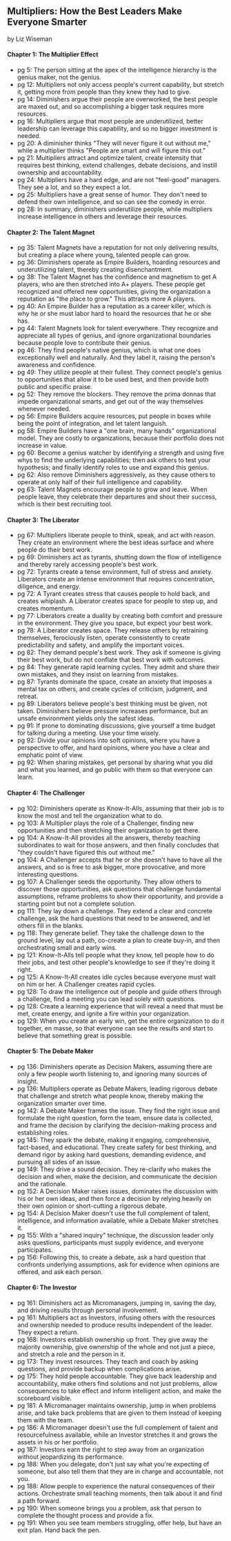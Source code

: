 ## Multipliers: How the Best Leaders Make Everyone Smarter

by Liz Wiseman

#### Chapter 1: The Multiplier Effect

* pg 5: The person sitting at the apex of the intelligence hierarchy is the genius maker, not the genius.
* pg 12: Multipliers not only access people's current capability, but stretch it, getting more from people than they knew they had to give.
* pg 14: Diminishers argue their people are overworked, the best people are maxed out, and so accomplishing a bigger task requires more resources.
* pg 16: Multipliers argue that most people are underutilized, better leadership can leverage this capability, and so no bigger investment is needed.
* pg 20: A diminisher thinks "They will never figure it out without me," while a multiplier thinks "People are smart and will figure this out."
* pg 21: Multipliers attract and optimize talent, create intensity that requires best thinking, extend challenges, debate decisions, and instill ownership and accountability.
* pg 24: Multipliers have a hard edge, and are not "feel-good" managers. They see a lot, and so they expect a lot.
* pg 25: Multipliers have a great sense of humor. They don't need to defend their own intelligence, and so can see the comedy in error.
* pg 28: In summary, diminishers underutilize people, while multipliers increase intelligence in others and leverage their resources.

#### Chapter 2: The Talent Magnet

* pg 35: Talent Magnets have a reputation for not only delivering results, but creating a place where young, talented people can grow.
* pg 36: Diminishers operate as Empire Builders, hoarding resources and underutilizing talent, thereby creating disenchantment.
* pg 38: The Talent Magnet has the confidence and magnetism to get A players, who are then stretched into A+ players. These people get recognized and offered new opportunities, giving the organization a reputation as "the place to grow." This attracts more A players.
* pg 40: An Empire Builder has a reputation as a career killer, which is why he or she must labor hard to hoard the resources that he or she has.
* pg 44: Talent Magnets look for talent everywhere. They recognize and appreciate all types of genius, and ignore organizational boundaries because people love to contribute their genius.
* pg 46: They find people's native genius, which is what one does exceptionally well and naturally. And they label it, raising the person's awareness and confidence.
* pg 49: They utilize people at their fullest. They connect people's genius to opportunities that allow it to be used best, and then provide both public and specific praise.
* pg 52: They remove the blockers. They remove the prima donnas that impede organizational smarts, and get out of the way themselves whenever needed.
* pg 56: Empire Builders acquire resources, put people in boxes while being the point of integration, and let talent languish.
* pg 58: Empire Builders have a "one brain, many hands" organizational model. They are costly to organizations, because their portfolio does not increase in value.
* pg 60: Become a genius watcher by identifying a strength and using five whys to find the underlying capabilities; then ask others to test your hypothesis; and finally identify roles to use and expand this genius.
* pg 62: Also remove Diminishers aggressively, as they cause others to operate at only half of their full intelligence and capability.
* pg 63: Talent Magnets encourage people to grow and leave. When people leave, they celebrate their departures and shout their success, which is their best recruiting tool.

#### Chapter 3: The Liberator

* pg 67: Multipliers liberate people to think, speak, and act with reason. They create an environment where the best ideas surface and where people do their best work.
* pg 69: Diminishers act as tyrants, shutting down the flow of intelligence and thereby rarely accessing people's best work.
* pg 72: Tyrants create a tense environment, full of stress and anxiety. Liberators create an intense environment that requires concentration, diligence, and energy.
* pg 72: A Tyrant creates stress that causes people to hold back, and creates whiplash. A Liberator creates space for people to step up, and creates momentum.
* pg 77: Liberators create a duality by creating both comfort and pressure in the environment. They give you space, but expect your best work.
* pg 78: A Liberator creates space. They release others by retraining themselves, ferociously listen, operate consistently to create predictability and safety, and amplify the important voices.
* pg 82: They demand people's best work. They ask if someone is giving their best work, but do not conflate that best work with outcomes.
* pg 84: They generate rapid learning cycles. They admit and share their own mistakes, and they insist on learning from mistakes.
* pg 87: Tyrants dominate the space, create an anxiety that imposes a mental tax on others, and create cycles of criticism, judgment, and retreat.
* pg 89: Liberators believe people's best thinking must be given, not taken. Diminishers believe pressure increases performance, but an unsafe environment yields only the safest ideas.
* pg 91: If prone to dominating discussions, give yourself a time budget for talking during a meeting. Use your time wisely.
* pg 92: Divide your opinions into soft opinions, where you have a perspective to offer, and hard opinions, where you have a clear and emphatic point of view.
* pg 92: When sharing mistakes, get personal by sharing what you did and what you learned, and go public with them so that everyone can learn.

#### Chapter 4: The Challenger

* pg 102: Diminishers operate as Know-It-Alls, assuming that their job is to know the most and tell the organization what to do.
* pg 103: A Multiplier plays the role of a Challenger, finding new opportunities and then stretching their organization to get there.
* pg 104: A Know-It-All provides all the answers, thereby teaching subordinates to wait for those answers, and then finally concludes that "they couldn't have figured this out without me."
* pg 104: A Challenger accepts that he or she doesn't have to have all the answers, and so is free to ask bigger, more provocative, and more interesting questions.
* pg 107: A Challenger seeds the opportunity. They allow others to discover those opportunities, ask questions that challenge fundamental assumptions, reframe problems to show their opportunity, and provide a starting point but not a complete solution.
* pg 111: They lay down a challenge. They extend a clear and concrete challenge, ask the hard questions that need to be answered, and let others fill in the blanks.
* pg 118: They generate belief. They take the challenge down to the ground level, lay out a path, co-create a plan to create buy-in, and then orchestrating small and early wins.
* pg 121: Know-It-Alls tell people what they know, tell people how to do their jobs, and test other people's knowledge to see if they're doing it right.
* pg 125: A Know-It-All creates idle cycles because everyone must wait on him or her. A Challenger creates rapid cycles.
* pg 128: To draw the intelligence out of people and guide others through a challenge, find a meeting you can lead solely with questions.
* pg 128: Create a learning experience that will reveal a need that must be met, create energy, and ignite a fire within your organization.
* pg 129: When you create an early win, get the entire organization to do it together, en masse, so that everyone can see the results and start to believe that something great is possible.

#### Chapter 5: The Debate Maker

* pg 136: Diminishers operate as Decision Makers, assuming there are only a few people worth listening to, and ignoring many sources of insight.
* pg 136: Multipliers operate as Debate Makers, leading rigorous debate that challenge and stretch what people know, thereby making the organization smarter over time.
* pg 142: A Debate Maker frames the issue. They find the right issue and formulate the right question, form the team, ensure data is collected, and frame the decision by clarifying the decision-making process and establishing roles.
* pg 145: They spark the debate, making it engaging, comprehensive, fact-based, and educational. They create safety for best thinking, and demand rigor by asking hard questions, demanding evidence, and pursuing all sides of an issue.
* pg 149: They drive a sound decision. They re-clarify who makes the decision and when, make the decision, and communicate the decision and the rationale.
* pg 152: A Decision Maker raises issues, dominates the discussion with his or her own ideas, and then force a decision by relying heavily on their own opinion or short-cutting a rigorous debate.
* pg 154: A Decision Maker doesn't use the full complement of talent, intelligence, and information available, while a Debate Maker stretches it.
* pg 155: With a "shared inquiry" technique, the discussion leader only asks questions, participants must supply evidence, and everyone participates.
* pg 156: Following this, to create a debate, ask a hard question that confronts underlying assumptions, ask for evidence when opinions are offered, and ask each person.

#### Chapter 6: The Investor

* pg 161: Diminishers act as Micromanagers, jumping in, saving the day, and driving results through personal involvement.
* pg 161: Multipliers act as Investors, infusing others with the resources and ownership needed to produce results independent of the leader. They expect a return.
* pg 168: Investors establish ownership up front. They give away the majority ownership, give ownership of the whole and not just a piece, and stretch a role and the person in it.
* pg 173: They invest resources. They teach and coach by asking questions, and provide backup when complications arise.
* pg 175: They hold people accountable. They give back leadership and accountability, make others find solutions and not just problems, allow consequences to take effect and inform intelligent action, and make the scoreboard visible.
* pg 181: A Micromanager maintains ownership, jump in when problems arise, and take back problems that are given to them instead of keeping them with the team.
* pg 186: A Micromanager doesn't use the full complement of talent and resourcefulness available, while an Investor stretches it and grows the assets in his or her portfolio.
* pg 187: Investors earn the right to step away from an organization without jeopardizing its performance.
* pg 188: When you delegate, don't just say what you're expecting of someone, but also tell them that they are in charge and accountable, not you.
* pg 188: Allow people to experience the natural consequences of their actions. Orchestrate small teaching moments, then talk about it and find a path forward.
* pg 190: When someone brings you a problem, ask that person to complete the thought process and provide a fix.
* pg 191: When you see team members struggling, offer help, but have an exit plan. Hand back the pen.
